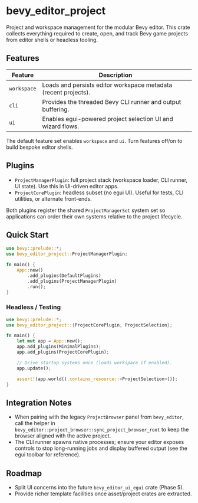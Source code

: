 # bevy_editor_project

Project and workspace management for the modular Bevy editor. This crate
collects everything required to create, open, and track Bevy game projects from
editor shells or headless tooling.

## Features

| Feature      | Description                                                     |
|--------------|-----------------------------------------------------------------|
| `workspace`  | Loads and persists editor workspace metadata (recent projects). |
| `cli`        | Provides the threaded Bevy CLI runner and output buffering.     |
| `ui`         | Enables egui-powered project selection UI and wizard flows.     |

The default feature set enables `workspace` and `ui`. Turn features off/on to
build bespoke editor shells.

## Plugins

- `ProjectManagerPlugin`: full project stack (workspace loader, CLI runner, UI
  state). Use this in UI-driven editor apps.
- `ProjectCorePlugin`: headless subset (no egui UI). Useful for tests, CLI
  utilities, or alternate front-ends.

Both plugins register the shared `ProjectManagerSet` system set so applications
can order their own systems relative to the project lifecycle.

## Quick Start

```rust
use bevy::prelude::*;
use bevy_editor_project::ProjectManagerPlugin;

fn main() {
    App::new()
        .add_plugins(DefaultPlugins)
        .add_plugins(ProjectManagerPlugin)
        .run();
}
```

### Headless / Testing

```rust
use bevy::prelude::*;
use bevy_editor_project::{ProjectCorePlugin, ProjectSelection};

fn main() {
    let mut app = App::new();
    app.add_plugins(MinimalPlugins);
    app.add_plugins(ProjectCorePlugin);

    // Drive startup systems once (loads workspace if enabled).
    app.update();

    assert!(app.world().contains_resource::<ProjectSelection>());
}
```

## Integration Notes

- When pairing with the legacy `ProjectBrowser` panel from `bevy_editor`, call
  the helper in `bevy_editor::project_browser::sync_project_browser_root` to
  keep the browser aligned with the active project.
- The CLI runner spawns native processes; ensure your editor exposes controls to
  stop long-running jobs and display buffered output (see the egui toolbar for
  reference).

## Roadmap

- Split UI concerns into the future `bevy_editor_ui_egui` crate (Phase 5).
- Provide richer template facilities once asset/project crates are extracted.
